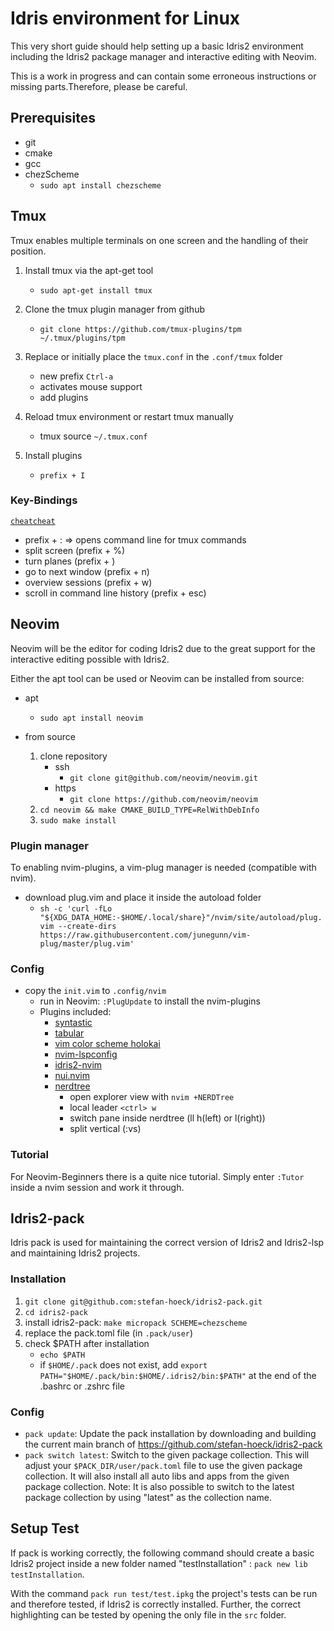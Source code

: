 # Idris environment for Linux

This very short guide should help setting up a basic Idris2 environment
including the Idris2 package manager and interactive editing with Neovim.

This is a work in progress and can contain some erroneous instructions or
missing parts.Therefore, please be careful.


## Prerequisites

- git
- cmake
- gcc
- chezScheme
    - `sudo apt install chezscheme`


## Tmux

Tmux enables multiple terminals on one screen and the handling of their
position.

1. Install tmux via the apt-get tool
    - `sudo apt-get install tmux`

2. Clone the tmux plugin manager from github
    - `git clone https://github.com/tmux-plugins/tpm ~/.tmux/plugins/tpm`

3. Replace or initially place the `tmux.conf` in the `.conf/tmux` folder
    - new prefix `Ctrl-a`
    - activates mouse support
    - add plugins

4. Reload tmux environment or restart tmux manually
    - tmux source `~/.tmux.conf`

5. Install plugins
    - `prefix + I`

### Key-Bindings

[`cheatcheat`](https://tmuxcheatsheet.com/)

- prefix + : => opens command line for tmux commands
- split screen (prefix + %)
- turn planes (prefix + <space>)
- go to next window (prefix + n)
- overview sessions (prefix + w)
- scroll in command line history (prefix + esc)


## Neovim

Neovim will be the editor for coding Idris2 due to the great support for the
interactive editing possible with Idris2.

Either the apt tool can be used or Neovim can be installed from source:

* apt
    - `sudo apt install neovim`

* from source
    1. clone repository
        - ssh
            - `git clone git@github.com/neovim/neovim.git`
        - https
            - `git clone https://github.com/neovim/neovim`
    2. `cd neovim && make CMAKE_BUILD_TYPE=RelWithDebInfo`
    3. `sudo make install`

### Plugin manager

To enabling nvim-plugins, a vim-plug manager is needed (compatible with nvim).

- download plug.vim and place it inside the autoload folder
    - `sh -c 'curl -fLo "${XDG_DATA_HOME:-$HOME/.local/share}"/nvim/site/autoload/plug.vim --create-dirs https://raw.githubusercontent.com/junegunn/vim-plug/master/plug.vim'`

### Config

- copy the `init.vim` to `.config/nvim`
    - run in Neovim: `:PlugUpdate` to install the nvim-plugins
    - Plugins included:
        - [syntastic](https://github.com/vim-syntastic/syntastic)
        - [tabular](https://github.com/godlygeek/tabular)
        - [vim color scheme holokai](https://github.com/mrjohannchang/color-scheme-holokai.vim)
        - [nvim-lspconfig](https://github.com/neovim/nvim-lspconfig)
        - [idris2-nvim](https://github.com/idris-community/idris2-nvim)
        - [nui.nvim](https://github.com/MunifTanjim/nui.nvim)
        - [nerdtree](https://github.com/preservim/nerdtree)
            - open explorer view with `nvim +NERDTree`
            - local leader `<ctrl> w`
            - switch pane inside nerdtree (ll h(left) or l(right))
            - split vertical (:vs)

###  Tutorial

For Neovim-Beginners there is a quite nice tutorial. Simply enter `:Tutor`
inside a nvim session and work it through.


## Idris2-pack

Idris pack is used for maintaining the correct version of Idris2 and Idris2-lsp
and maintaining Idris2 projects.

### Installation

1. `git clone git@github.com:stefan-hoeck/idris2-pack.git`
2. `cd idris2-pack`
3. install idris2-pack: `make micropack SCHEME=chezscheme`
4. replace the pack.toml file (in `.pack/user`)
5. check $PATH after installation
    - `echo $PATH`
    - if `$HOME/.pack` does not exist, add
      `export PATH="$HOME/.pack/bin:$HOME/.idris2/bin:$PATH"` at the end of the
      .bashrc or .zshrc file

### Config

- `pack update`:   Update the pack installation by downloading and building
  the current main branch of https://github.com/stefan-hoeck/idris2-pack
- `pack switch latest`:  Switch to the given package collection. This will
  adjust your `$PACK_DIR/user/pack.toml` file to use the given package
  collection. It will also install all auto libs and apps from the
  given package collection.
  Note: It is also possible to switch to the latest package
  collection by using "latest" as the collection name.


## Setup Test

If pack is working correctly, the following command should create a basic Idris2
project inside a new folder named "testInstallation" :
`pack new lib testInstallation`.

With the command `pack run test/test.ipkg` the project's tests can be run and
therefore tested, if Idris2 is correctly installed.
Further, the correct highlighting can be tested by opening the only file in the
`src` folder.
